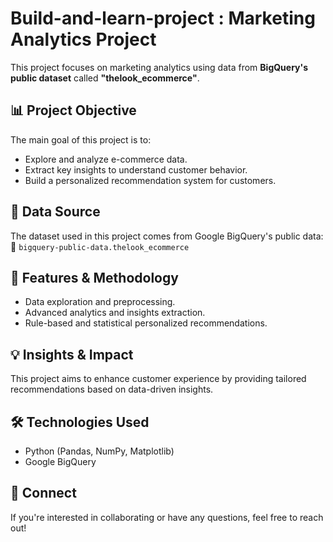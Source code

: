 # Build-and-learn-project : Marketing Analytics Project  

This project focuses on marketing analytics using data from **BigQuery's public dataset** called **"thelook_ecommerce"**.  

## 📊 Project Objective  
The main goal of this project is to:  
- Explore and analyze e-commerce data.  
- Extract key insights to understand customer behavior.  
- Build a personalized recommendation system for customers.  

## 📂 Data Source  
The dataset used in this project comes from Google BigQuery's public data:  
📌 `bigquery-public-data.thelook_ecommerce`  

## 🚀 Features & Methodology  
- Data exploration and preprocessing.  
- Advanced analytics and insights extraction.  
- Rule-based and statistical personalized recommendations.  

## 💡 Insights & Impact  
This project aims to enhance customer experience by providing tailored recommendations based on data-driven insights.  

## 🛠️ Technologies Used  
- Python (Pandas, NumPy, Matplotlib)  
- Google BigQuery  

## 🔗 Connect  
If you're interested in collaborating or have any questions, feel free to reach out!  
